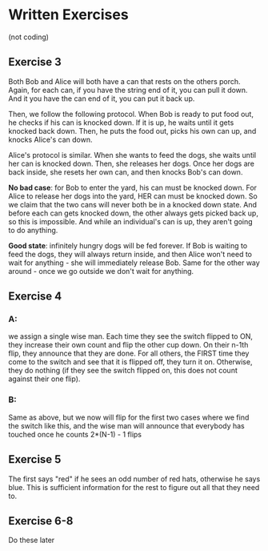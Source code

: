 # Written Exercises
(not coding)

## Exercise 3

Both Bob and Alice will both have a can that rests on the others porch. Again, for each can, if you have the string end of it, you can pull it down. And it you have the can end of it, you can put it back up.

Then, we follow the following protocol. When Bob is ready to put food out, he checks if his can is knocked down. If it is up, he waits until it gets knocked back down. Then, he puts the food out, picks his own can up, and knocks Alice's can down.

Alice's protocol is similar. When she wants to feed the dogs, she waits until her can is knocked down. Then, she releases her dogs. Once her dogs are back inside, she resets her own can, and then knocks Bob's can down.

**No bad case**: for Bob to enter the yard, his can must be knocked down. For Alice to release her dogs into the yard, HER can must be knocked down. So we claim that the two cans will never both be in a knocked down state. And before each can gets knocked down, the other always gets picked back up, so this is impossible. And while an individual's can is up, they aren't going to do anything.

**Good state**: infinitely hungry dogs will be fed forever. If Bob is waiting to feed the dogs, they will always return inside, and then Alice won't need to wait for anything - she will immediately release Bob. Same for the other way around - once we go outside we don't wait for anything.

## Exercise 4

### A:
we assign a single wise man. Each time they see the switch flipped to ON, they increase their own count and flip the other cup down. On their n-1th flip, they announce that they are done. For all others, the FIRST time they come to the switch and see that it is flipped off, they turn it on. Otherwise, they do nothing (if they see the switch flipped on, this does not count against their one flip).

### B:
Same as above, but we now will flip for the first two cases where we find the switch like this, and the wise man will announce that everybody has touched once he counts 2*(N-1) - 1 flips

## Exercise 5

The first says "red" if he sees an odd number of red hats, otherwise he says blue. This is sufficient information for the rest to figure out all that they need to.

## Exercise 6-8

Do these later
